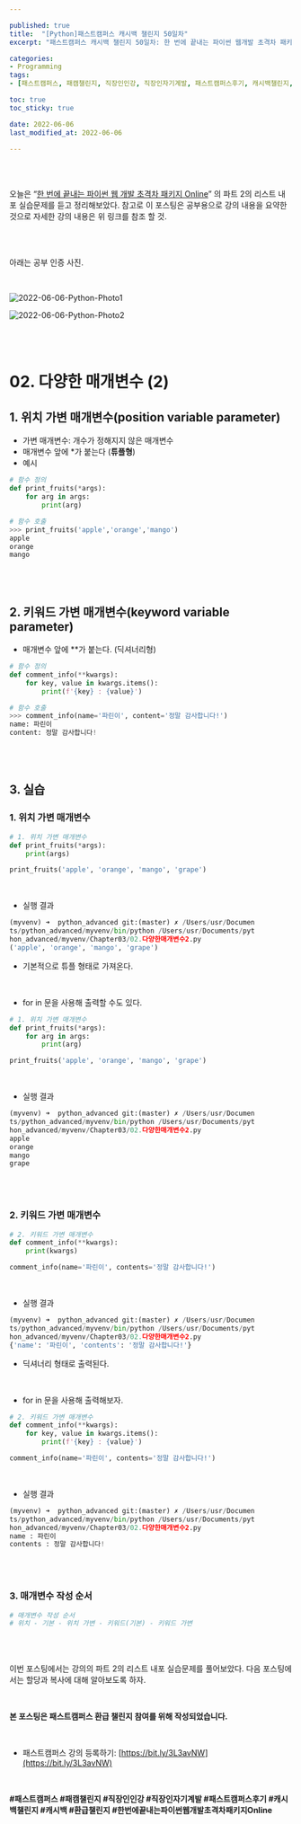 ```yaml
---

published: true
title:  "[Python]패스트캠퍼스 캐시백 챌린지 50일차"
excerpt: "패스트캠퍼스 캐시백 챌린지 50일차: 한 번에 끝내는 파이썬 웹개발 초격차 패키지 Online"

categories:
- Programming
tags:
- [패스트캠퍼스, 패캠챌린지, 직장인인강, 직장인자기계발, 패스트캠퍼스후기, 캐시백챌린지, 캐시백, 환급챌린지, 한번에끝내는파이썬웹개발초격차패키지Online]

toc: true
toc_sticky: true

date: 2022-06-06
last_modified_at: 2022-06-06

---
```

<br/><br/>

오늘은 “[한 번에 끝내는 파이썬 웹 개발 초격차 패키지 Online](https://fastcampus.co.kr/dev_online_pyweb)” 의 파트 2의 리스트 내포 실습문제를 듣고 정리해보았다. 참고로 이 포스팅은 공부용으로 강의 내용을 요약한 것으로 자세한 강의 내용은 위 링크를 참조 할 것.

<br/><br/>

아래는 공부 인증 사진. 

<br/>

![2022-06-06-Python-Photo1](/assets/images/2022-06-06-Python-Photo/2022-06-06-Python-Photo1.JPG)

![2022-06-06-Python-Photo2](/assets/images/2022-06-06-Python-Photo/2022-06-06-Python-Photo2.JPG)

<br/><br/>

# 02. 다양한 매개변수 (2)

## 1. 위치 가변 매개변수(position variable parameter)

- 가변 매개변수: 개수가 정해지지 않은 매개변수
- 매개변수 앞에 *가 붙는다 (**튜플형**)
- 예시

```python
# 함수 정의
def print_fruits(*args):
    for arg in args:
        print(arg)

# 함수 호출
>>> print_fruits('apple','orange','mango')
apple
orange
mango
```

<br/><br/>

## 2. 키워드 가변 매개변수(keyword variable parameter)

- 매개변수 앞에 **가 붙는다. (딕셔너리형)

```python
# 함수 정의
def comment_info(**kwargs):
    for key, value in kwargs.items():
        print(f'{key} : {value}')

# 함수 호출
>>> comment_info(name='파린이', content='정말 감사합니다!')
name: 파린이
content: 정말 감사합니다!
```

<br/><br/>

## 3. 실습

### 1. 위치 가변 매개변수

```python
# 1. 위치 가변 매개변수
def print_fruits(*args):
    print(args)

print_fruits('apple', 'orange', 'mango', 'grape')
```

<br/>

- 실행 결과

```python
(myvenv) ➜  python_advanced git:(master) ✗ /Users/usr/Documen
ts/python_advanced/myvenv/bin/python /Users/usr/Documents/pyt
hon_advanced/myvenv/Chapter03/02.다양한매개변수2.py
('apple', 'orange', 'mango', 'grape')
```

- 기본적으로 튜플 형태로 가져온다.

<br/>

- for in 문을 사용해 출력할 수도 있다.

```python
# 1. 위치 가변 매개변수
def print_fruits(*args):
    for arg in args:
        print(arg)

print_fruits('apple', 'orange', 'mango', 'grape')
```

<br/>

- 실행 결과

```python
(myvenv) ➜  python_advanced git:(master) ✗ /Users/usr/Documen
ts/python_advanced/myvenv/bin/python /Users/usr/Documents/pyt
hon_advanced/myvenv/Chapter03/02.다양한매개변수2.py
apple
orange
mango
grape
```

<br/><br/>

### 2. 키워드 가변 매개변수

```python
# 2. 키워드 가변 매개변수
def comment_info(**kwargs):
    print(kwargs)

comment_info(name='파린이', contents='정말 감사합니다!')
```

<br/>

- 실행 결과

```python
(myvenv) ➜  python_advanced git:(master) ✗ /Users/usr/Documen
ts/python_advanced/myvenv/bin/python /Users/usr/Documents/pyt
hon_advanced/myvenv/Chapter03/02.다양한매개변수2.py
{'name': '파린이', 'contents': '정말 감사합니다!'}
```

- 딕셔너리 형태로 출력된다.

<br/>

- for in 문을 사용해 출력해보자.

```python
# 2. 키워드 가변 매개변수
def comment_info(**kwargs):
    for key, value in kwargs.items():
        print(f'{key} : {value}')

comment_info(name='파린이', contents='정말 감사합니다!')
```

<br/>

- 실행 결과

```python
(myvenv) ➜  python_advanced git:(master) ✗ /Users/usr/Documen
ts/python_advanced/myvenv/bin/python /Users/usr/Documents/pyt
hon_advanced/myvenv/Chapter03/02.다양한매개변수2.py
name : 파린이
contents : 정말 감사합니다!
```

<br/><br/>

### 3. 매개변수 작성 순서

```python
# 매개변수 작성 순서
# 위치 - 기본 - 위치 가변 - 키워드(기본) - 키워드 가변
```

<br/><br/>

이번 포스팅에서는 강의의 파트 2의 리스트 내포 실습문제를 풀어보았다. 다음 포스팅에서는 할당과 복사에 대해 알아보도록 하자.

<br/>

**본 포스팅은 패스트캠퍼스 환급 챌린지 참여를 위해 작성되었습니다.**

<br/>

- 패스트캠퍼스 강의 등록하기: [https://bit.ly/3L3avNW](https://bit.ly/3L3avNW)

<br/>

**#패스트캠퍼스 #패캠챌린지 #직장인인강 #직장인자기계발 #패스트캠퍼스후기 #캐시백챌린지 #캐시백 #환급챌린지 #한번에끝내는파이썬웹개발초격차패키지Online**